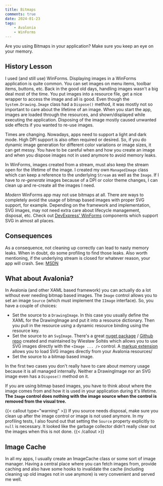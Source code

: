 ```yaml
---
title: Bitmaps
comments: true
date: 2024-01-23
tags: 
    - Avalonia
    - WinForms
---
```


Are you using Bitmaps in your application? Make sure you keep an eye on your memory.

<!--more-->

## History Lesson

I used (and still use) WinForms. Displaying images in a WinForms application is quite common. You can set images on menu items, toolbar items, buttons, etc. Back in the good old days, handling images wasn't a big deal most of the time. You put images into a resource file, get a nice wrapper to access the image and all is good. Even though the `System.Drawing.Image` class had a `Dispose()` method, it was mostly not so important to care about the lifetime of an image. When you start the app, images are loaded through the resources, and shown/displayed while executing the application. Disposing of the image mostly caused unwanted side effects if you wanted to re-use images.

Times are changing. Nowadays, apps need to support a light and dark mode. High DPI support is also often required or desired. So, if you do dynamic image generation for different color variations or image sizes, it can get messy. You have to be careful when and how you create an image and when you dispose images not in used anymore to avoid memory leaks.

In WinForms, images created from a stream, must also keep the stream open for the lifetime of the image. I created my own `ManagedImage` class which can keep a reference to the underlying `Stream` as well as the `Image`. If I have to *re-generate* images because of a DPI or color theme changes, I can clean up and re-create all the images I need.

*Modern* WinForms app may not use bitmaps at all. There are ways to completely avoid the usage of bitmap based images with proper SVG support, for example. Depending on the framework and implementation, SVG images, may not need extra care about lifecycle management, disposal, etc. Check out [DevExpress' WinForms](https://docs.devexpress.com/WindowsForms/117631/Common-Features/Graphics-Performance-and-High-DPI/How-To-Draw-and-Use-SVG-Images) components which support SVG in almost all places. 

## Consequences

As a consequence, not cleaning up correctly can lead to nasty memory leaks. When in doubt, do some profiling to find those leaks. Also worth mentioning, if the underlying stream is closed for whatever reason, your app will crash. See: [MSDN](https://learn.microsoft.com/en-us/dotnet/api/system.drawing.image.fromstream?view=dotnet-plat-ext-8.0#system-drawing-image-fromstream(system-io-stream))

## What about Avalonia?

In Avalonia (and other XAML based framework) you can actually do a lot without ever needing bitmap based images. The `Image` control allows you to set an image `Source` (which must implement the `IImage` interface). So, you have a couple of choices:

- Set the source to a `DrawingImage`. In this case you usually define the XAML for the DrawingImage and put it into a resource dictionary. Then you pull in the resource using a dynamic resource binding using the resource key. 
- Set the source to an `SvgImage`. There's a great [nuget package](https://www.nuget.org/packages/Avalonia.Svg/) / [Github repo](https://github.com/wieslawsoltes/Svg.Skia) created and maintained by 
Wiesław Šoltés which allows you to use SVG images directly with the `<Image ... />` control. A [markup extension](https://github.com/wieslawsoltes/Svg.Skia?tab=readme-ov-file#image-control) allows you to load SVG images directly from your Avalonia resources/
- Set the source to a bitmap based image.

In the first two cases you don't really have to care about memory usage because it is all managed internally. Neither a DrawingImage nor an SVG image even has a `Dispose()` method on it.

If you are using bitmap based images, you have to think about where the image comes from and how it is used in your application during it's lifetime. **The `Image` control does nothing with the image source when the control is removed from the visual tree.** 

{{< callout type="warning" >}}
  If you source needs disposal, make sure you clean up after the image control or image is not used anymore. In my profiling tests, I also found out that setting the `Source` property explicitly to `null` is necessary. It looked like the garbage collector didn't really clear out the images when this is not done.
{{< /callout >}}

## Image Cache

In all my apps, I usually create an ImageCache class or some sort of image manager. Having a central place where you can fetch images from, provide caching and also have some hooks to invalidate the cache (including cleaning up old images not in use anymore) is very convenient and served me well.